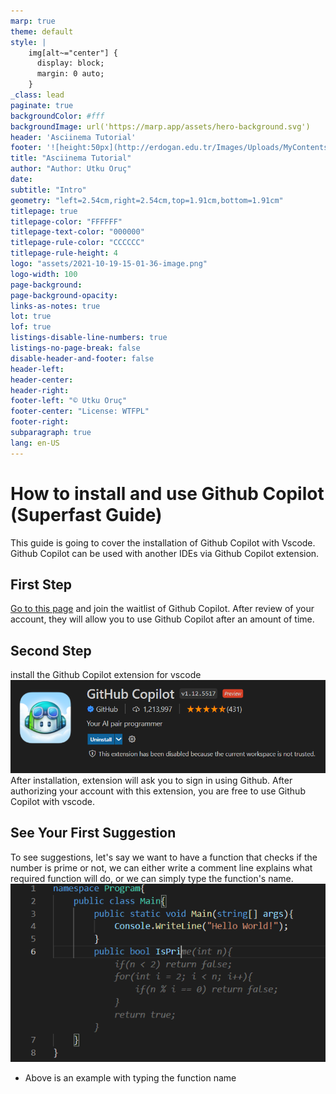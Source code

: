 ```yaml
---
marp: true
theme: default
style: |
    img[alt~="center"] {
      display: block;
      margin: 0 auto;
    }
_class: lead
paginate: true
backgroundColor: #fff
backgroundImage: url('https://marp.app/assets/hero-background.svg')
header: 'Asciinema Tutorial'
footer: '![height:50px](http://erdogan.edu.tr/Images/Uploads/MyContents/L_379-20170718142719217230.jpg) RTEU CE103 Week-1'
title: "Asciinema Tutorial"
author: "Author: Utku Oruç"
date:
subtitle: "Intro"
geometry: "left=2.54cm,right=2.54cm,top=1.91cm,bottom=1.91cm"
titlepage: true
titlepage-color: "FFFFFF"
titlepage-text-color: "000000"
titlepage-rule-color: "CCCCCC"
titlepage-rule-height: 4
logo: "assets/2021-10-19-15-01-36-image.png"
logo-width: 100 
page-background:
page-background-opacity:
links-as-notes: true
lot: true
lof: true
listings-disable-line-numbers: true
listings-no-page-break: false
disable-header-and-footer: false
header-left:
header-center:
header-right:
footer-left: "© Utku Oruç"
footer-center: "License: WTFPL"
footer-right:
subparagraph: true
lang: en-US 
---
```


<!-- _backgroundColor: aquq -->

<!-- _color: orange -->

<!-- paginate: false -->

# How to install and use Github Copilot (Superfast Guide)
This guide is going to cover the installation of Github Copilot with Vscode. Github Copilot can be used with another IDEs via Github Copilot extension.

## First Step

[Go to this page](https://github.com/features/copilot/signup) and join the waitlist of Github Copilot. After review of your account, they will allow you to use Github Copilot after an amount of time.

## Second Step

install the Github Copilot extension for vscode
![activity](assets/capture1.PNG)
 After installation, extension will ask you to sign in using Github. After authorizing your account with this extension, you are free to use Github Copilot with vscode.

 ## See Your First Suggestion
 To see suggestions, let's say we want to have a function that checks if the number is prime or not, we can either write a comment line explains what required function will do, or we can simply type the function's name.
 ![activity](assets/capture2.png)
 - Above is an example with typing the function name